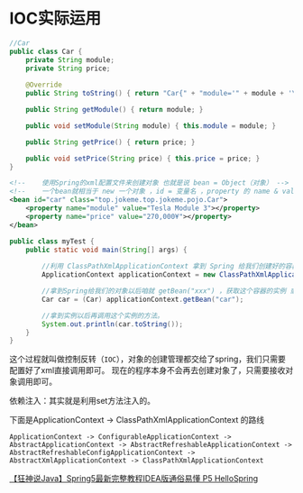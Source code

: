 # IOC实际运用
```java
//Car 
public class Car {
    private String module;
    private String price;
    
    @Override
    public String toString() { return "Car{" + "module='" + module + '\'' + ", price='" + price + '\'' + '}'; }

    public String getModule() { return module; }

    public void setModule(String module) { this.module = module; }

    public String getPrice() { return price; }

    public void setPrice(String price) { this.price = price; }
}

```

```xml
<!--    使用Spring的xml配置文件来创建对象 也就是说 bean = Object（对象） -->
<!--    一个bean就相当于 new 一个对象 ，id = 变量名 ，property 的 name & value = 对变量赋值 -->
<bean id="car" class="top.jokeme.top.jokeme.pojo.Car">
    <property name="module" value="Tesla Module 3"></property>
    <property name="price" value="270,000¥"></property>
</bean>
```

```java
public class myTest {
    public static void main(String[] args) {
        
        //利用 ClassPathXmlApplicationContext 拿到 Spring 给我们创建好的容器。
        ApplicationContext applicationContext = new ClassPathXmlApplicationContext("AppliicationContext.xml");

        //拿到Spring给我们的对象以后咱就 getBean("xxx") ，获取这个容器的实例 或者说拿到容器里的对象/bean。
        Car car = (Car) applicationContext.getBean("car");

        //拿到实例以后再调用这个实例的方法。
        System.out.println(car.toString());
    }
}
``` 


这个过程就叫做控制反转（`IOC`），对象的创建管理都交给了spring，我们只需要配置好了xml直接调用即可。
现在的程序本身不会再去创建对象了，只需要接收对象调用即可。

依赖注入：其实就是利用set方法注入的。


下面是ApplicationContext -> ClassPathXmlApplicationContext 的路线
```
ApplicationContext -> ConfigurableApplicationContext -> AbstractApplicationContext -> AbstractRefreshableApplicationContext -> AbstractRefreshableConfigApplicationContext -> AbstractXmlApplicationContext -> ClassPathXmlApplicationContext
```
[【狂神说Java】Spring5最新完整教程IDEA版通俗易懂 P5 HelloSpring](https://www.bilibili.com/video/BV1WE411d7Dv?p=5)

